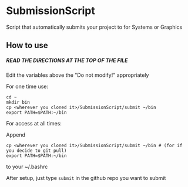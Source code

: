 # SubmissionScript
Script that automatically submits your project to for Systems or Graphics

## How to use
##### READ THE DIRECTIONS AT THE TOP OF THE FILE
Edit the variables above the "Do not modify!" appropriately

For one time use:
```
cd ~
mkdir bin
cp <wherever you cloned it>/SubmissionScript/submit ~/bin
export PATH=$PATH:~/bin
```
For access at all times:

Append 
```
cp <wherever you cloned it>/SubmissionScript/submit ~/bin # (for if you decide to git pull)
export PATH=$PATH:~/bin
```
to your ~/.bashrc

After setup, just type `submit` in the github repo you want to submit
